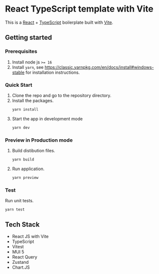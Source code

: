 # React TypeScript template with Vite

This is a [React](https://reactjs.org) + [TypeScript](https://www.typescriptlang.org/) boilerplate built with [Vite](https://vitejs.dev).


## Getting started

### Prerequisites

1. Install node js `>= 16`
2. Install `yarn`, see https://classic.yarnpkg.com/en/docs/install#windows-stable for installation instructions.

### Quick Start
1. Clone the repo and go to the repository directory.
2. Install the packages.
   ```sh
   yarn install
   ```
3. Start the app in development mode
   ```sh
   yarn dev
   ```

### Preview in Production mode
1. Build distibution files.
   ```sh
   yarn build
   ```
2. Run application.
   ```sh
   yarn preview
   ```


### Test
Run unit tests.
   ```sh
   yarn test
   ```

## Tech Stack

- React JS with Vite
- TypeScript
- Vitest
- MUI 5
- React Query
- Zustand
- Chart.JS